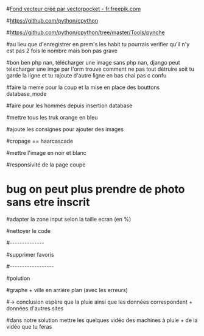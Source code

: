 
#<a href="https://fr.freepik.com/photos-vecteurs-libre/fond">Fond vecteur créé par vectorpocket - fr.freepik.com</a>

#https://github.com/python/cpython

#https://github.com/python/cpython/tree/master/Tools/pynche


#au lieu que d'enregistrer en prem's les habit tu pourrais verifier qu'il n'y est pas 2 fois le nombre mais bon pas grave


#bon ben php nan, télécharger une image sans php nan, django peut telecharger une imge par l'orm trouve comment ne pas tout détruire soit tu garde la ligne et tu rajoute d'autre ligne en bas chai pas c confu

#faire la meme pour la coup et la mise en place des bouttons database_mode

#faire pour les hommes depuis insertion database 

#mettre tous les truk orange en bleu


#ajoute les consignes pour ajouter des images

#cropage == haarcascade

#mettre l'image en noir et blanc


#responsivité de la page coupe

# bug on peut plus prendre de photo sans etre inscrit

#adapter la zone input selon la taille ecran (en %)

#nettoyer le code









#--------------



#supprimer favoris



#------------------
























#polution


#graphe + ville en arrière plan (avec les erreurs) 

 #-> conclusion espère que la pluie ainsi que les données correspondent + données d'autres sites
  
#dans notre solution mettre les quelques vidéo des machines à pluie + de la vidéo que tu feras

